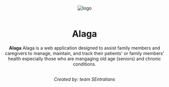 <p align="center">
  <br>
  <img width="200" src="![Project Logo](static\images\alaga_logo_trans.png)" alt="logo">
  <br>
  <br>
</p>

<h1 align='center'>Alaga</h1>

<p align='center'>
<strong>Alaga</strong> Alaga is a web application designed to assist family members and caregivers to manage, maintain, and track their patients' or family members’ health especially those who are mangaging old age (seniors) and chronic conditions.
<br><br>

<p align='center'>
<i>Created by: team SEntralians</i>
<br>